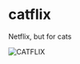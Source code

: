 # catflix
Netflix, but for cats

![CATFLIX](https://github.com/user-attachments/assets/e882fe0b-3776-4f5a-a531-bbd27a2a659e)
